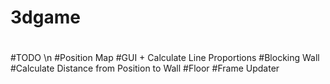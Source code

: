 # 3dgame
#
#TODO \n
#Position Map
#GUI + Calculate Line Proportions
#Blocking Wall
#Calculate Distance from Position to Wall
#Floor
#Frame Updater

